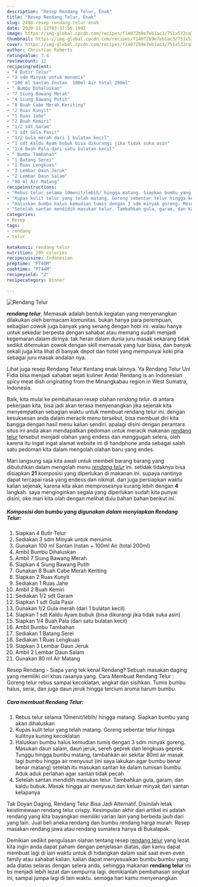 ```yaml
---
description: "Resep Rendang Telur, Enak"
title: "Resep Rendang Telur, Enak"
slug: 2498-resep-rendang-telur-enak
date: 2020-11-12T03:37:56.199Z
image: https://img-global.cpcdn.com/recipes/f14072b9e7eb1ac3/751x532cq70/rendang-telur-foto-resep-utama.jpg
thumbnail: https://img-global.cpcdn.com/recipes/f14072b9e7eb1ac3/751x532cq70/rendang-telur-foto-resep-utama.jpg
cover: https://img-global.cpcdn.com/recipes/f14072b9e7eb1ac3/751x532cq70/rendang-telur-foto-resep-utama.jpg
author: Christian Roberts
ratingvalue: 3.4
reviewcount: 12
recipeingredient:
- "4 Butir Telur"
- "3 sdm Minyak untuk menumis"
- "100 ml Santan Instan  100ml Air total 200ml"
- " Bumbu Dihaluskan"
- "7 Siung Bawang Merah"
- "4 Siung Bawang Putih"
- "8 Buah Cabe Merah Keriting"
- "2 Ruas Kunyit"
- "1 Ruas Jahe"
- "2 Buah Kemiri"
- "1/2 sdt Garam"
- "1 sdt Gula Pasir"
- "1/2 Gula merah dari 1 bulatan kecil"
- "1 sdt Kaldu Ayam bubuk bisa dikurangi jika tidak suka asin"
- "1/4 Buah Pala dari satu bulatan kecil"
- " Bumbu Tambahan"
- "1 Batang Serei"
- "1 Ruas Lengkuas"
- "3 Lembar Daun Jeruk"
- "2 Lembar Daun Salam"
- "80 ml Air Matang"
recipeinstructions:
- "Rebus telur selama 10menit/lebih/ hingga matang. Siapkan bumbu yang akan dihaluskan"
- "Kupas kulit telur yang telah matang. Goreng sebentar telur hingga kulitnya kuning kecoklatan"
- "Haluskan bumbu halus kemudian tumis dengan 3 sdm minyak goreng. Masukan daun salam, daun jeruk, sereh geprek dan lengkuas geprek. Tunggu hingga bumbu matang, tambahkan air sekitar 80ml air masak lagi bumbu hingga air menyusut (ini saya lakukan agar bumbu benar benar matang) setelah itu masukan santan ke dalam tumisan bumbu. Aduk aduk perlahan agar santan tidak pecah"
- "Setelah santan mendidih masukan telur. Tambahkan gula, garam, dan kaldu bubuk. Masak hingga air menyusut dan keluar minyak dari santan kelapanya"
categories:
- Resep
tags:
- rendang
- telur

katakunci: rendang telur 
nutrition: 295 calories
recipecuisine: Indonesian
preptime: "PT40M"
cooktime: "PT44M"
recipeyield: "2"
recipecategory: Dinner

---
```



![Rendang Telur](https://img-global.cpcdn.com/recipes/f14072b9e7eb1ac3/751x532cq70/rendang-telur-foto-resep-utama.jpg)

<b><i>rendang telur</i></b>, Memasak adalah bentuk kegiatan yang menyenangkan dilakukan oleh bermacam komunitas. bukan hanya para perempuan, sebagian cowok juga banyak yang senang dengan hobi ini. walau hanya untuk sekedar berpesta dengan sahabat atau memang sudah menjadi kegemaran dalam dirinya. tak heran dalam dunia juru masak sekarang tidak sedikit ditemukan cowok dengan skill memasak yang luar biasa, dan banyak sekali juga kita lihat di banyak depot dan hotel yang mempunyai koki pria sebagai juru masak andalan nya.

Lihat juga resep Rendang Telur Kentang enak lainnya. Ya Rendang Telur Uni Fidia bisa menjadi sahabat sejati kuliner Anda! Rendang is an Indonesian spicy meat dish originating from the Minangkabau region in West Sumatra, Indonesia.

Baik, kita mulai ke pembahasan resep olahan <i>rendang telur</i>. di antara pekerjaan kita, bisa jadi akan terasa menyenangkan jika sejenak kita menyempatkan sebagian waktu untuk membuat rendang telur ini. dengan kesuksesan anda dalam meracik menu tersebut, bisa membuat diri kita bangga dengan hasil menu kalian sendiri. apalagi disini dengan perantara situs ini anda akan mendapatkan pedoman untuk meracik makanan <u>rendang telur</u> tersebut menjadi olahan yang endess dan menggugah selera, oleh karena itu ingat ingat alamat website ini di handphone anda sebagai salah satu pedoman kita dalam mengolah olahan baru yang endes.


Mari langsung saja kita awali untuk membeli barang barang yang dibutuhkan dalam mengolah menu <u><i>rendang telur</i></u> ini. setidak tidaknya bisa disiapkan <b>21</b> komposisi yang diperlukan di makanan ini. supaya nantinya dapat tercapai rasa yang endess dan nikmat. dan juga persiapkan waktu kalian sejenak, karena kita akan memprosesnya kurang lebih dengan <b>4</b> langkah. saya menginginkan segala yang diperlukan sudah kita punyai disini, oke mari kita olah dengan melihat dulu bahan bahan berikut ini.

<!--inarticleads1-->

##### Komposisi dan bumbu yang digunakan dalam menyiapkan Rendang Telur:

1. Siapkan 4 Butir Telur
1. Sediakan 3 sdm Minyak untuk menumis
1. Gunakan 100 ml Santan Instan + 100ml Air (total 200ml)
1. Ambil  Bumbu Dihaluskan
1. Ambil 7 Siung Bawang Merah
1. Siapkan 4 Siung Bawang Putih
1. Gunakan 8 Buah Cabe Merah Keriting
1. Siapkan 2 Ruas Kunyit
1. Sediakan 1 Ruas Jahe
1. Ambil 2 Buah Kemiri
1. Sediakan 1/2 sdt Garam
1. Siapkan 1 sdt Gula Pasir
1. Gunakan 1/2 Gula merah (dari 1 bulatan kecil)
1. Siapkan 1 sdt Kaldu Ayam bubuk (bisa dikurangi jika tidak suka asin)
1. Siapkan 1/4 Buah Pala (dari satu bulatan kecil)
1. Ambil  Bumbu Tambahan
1. Sediakan 1 Batang Serei
1. Sediakan 1 Ruas Lengkuas
1. Siapkan 3 Lembar Daun Jeruk
1. Ambil 2 Lembar Daun Salam
1. Gunakan 80 ml Air Matang


Resep Rendang - Siapa yang tek kenal Rendang? Sebuah masakan daging yang memiliki ciri khas rasanya yang. Cara Membuat Rendang Telur : Goreng telur rebus sampai kecoklatan, angkat dan sisihkan. Tumis bumbu halus, serai, dan juga daun jeruk hingga tercium aroma harum bumbu. 

<!--inarticleads2-->

##### Cara membuat Rendang Telur:

1. Rebus telur selama 10menit/lebih/ hingga matang. Siapkan bumbu yang akan dihaluskan
1. Kupas kulit telur yang telah matang. Goreng sebentar telur hingga kulitnya kuning kecoklatan
1. Haluskan bumbu halus kemudian tumis dengan 3 sdm minyak goreng. Masukan daun salam, daun jeruk, sereh geprek dan lengkuas geprek. Tunggu hingga bumbu matang, tambahkan air sekitar 80ml air masak lagi bumbu hingga air menyusut (ini saya lakukan agar bumbu benar benar matang) setelah itu masukan santan ke dalam tumisan bumbu. Aduk aduk perlahan agar santan tidak pecah
1. Setelah santan mendidih masukan telur. Tambahkan gula, garam, dan kaldu bubuk. Masak hingga air menyusut dan keluar minyak dari santan kelapanya


Tak Doyan Daging, Rendang Telur Bisa Jadi Alternatif. Disinilah letak keistimewaan rendang telur crispy. Kesimpulan akhir dari artikel ini adalah rendang yang kita bayangkan memiliki varian lain yang berbeda jauh dari yang lain. Jual beli aneka rendang dan bumbu rendang harga murah. Resep masakan rendang jawa atau rendang sumatera hanya di Bukalapak. 

Demikian sedikit pengulasan olahan tentang resep <u>rendang telur</u> yang lezat. kita ingin anda dapat paham dengan penjelasan diatas, dan kamu dapat membuat lagi di lain waktu untuk di hidangkan dalam saat saat even even family atau sahabat kalian. kalian dapat menyesuaikan bumbu bumbu yang ada diatas selaras dengan selera anda, sehingga makanan <b>rendang telur</b> ini bs menjadi lebih lezat dan sempurna lagi. demikianlah pembahasan singkat ini, sampai jumpa lagi di lain waktu. semoga hari kamu menyenangkan.
